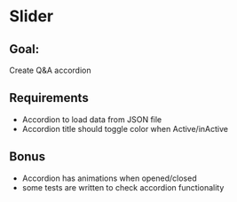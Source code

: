 # Slider

## Goal:

Create Q&A accordion 

## Requirements

- Accordion to load data from JSON file
- Accordion title should toggle color when Active/inActive

## Bonus

- Accordion has animations when opened/closed
- some tests are written to check accordion functionality
